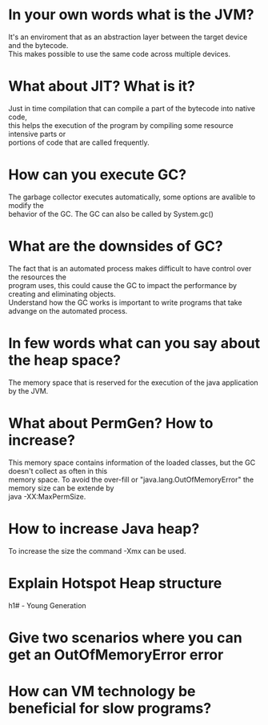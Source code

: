 # In your own words what is the JVM?</br>
It's an enviroment that as an abstraction layer between the target device and the bytecode. </br>
This makes possible to use the same code across multiple devices.

# What about JIT? What is it?
Just in time compilation that can compile a part of the bytecode into native code, </br>
this helps the execution of the program by compiling some resource intensive parts or </br>
portions of code that are called frequently.

# How can you execute GC?
The garbage collector executes automatically, some options are avalible to modify the </br>
behavior of the GC. The GC can also be called by System.gc()

# What are the downsides of GC?
The fact that is an automated process makes difficult to have control over the resources the </br>
program uses, this could cause the GC to impact the performance by creating and eliminating objects. </br>
Understand how the GC works is important to write programs that take advange on the automated process.

# In few words what can you say about the heap space?
The memory space that is reserved for the execution of the java application by the JVM.

# What about PermGen? How to increase?
This memory space contains information of the loaded classes, but the GC doesn't collect as often in this </br>
memory space. To avoid the over-fill or "java.lang.OutOfMemoryError" the memory size can be extende by </br>
java -XX:MaxPermSize.

# How to increase Java heap?
To increase the size the command -Xmx can be used.

# Explain Hotspot Heap structure
h1# - Young Generation


# Give two scenarios where you can get an OutOfMemoryError error

# How can VM technology be beneficial for slow programs? 
